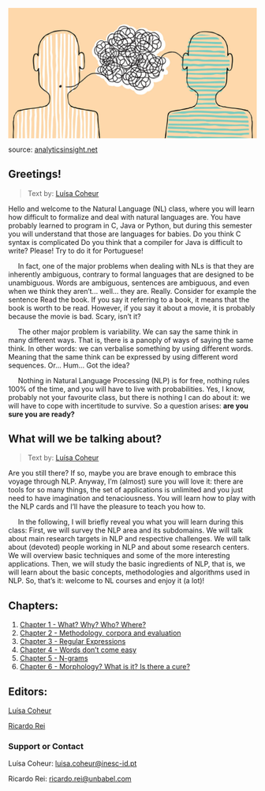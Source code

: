 <p align="center">
<img align="center" src="images/NLP13-1024x536.jpg" width="600">
<figcaption> source: <a href="https://www.analyticsinsight.net/why-the-future-is-bright-for-natural-language-processing/">analyticsinsight.net</a> </figcaption>
</p>

## Greetings!

> Text by: [Luísa Coheur](authors.md)

Hello and welcome to the Natural Language (NL) class, where you will learn how difficult to formalize and deal with natural languages are. You have probably learned to program in C, Java or Python, but during this semester you will understand that those are languages for babies. Do you think C syntax is complicated Do you think that a compiler for Java is difficult to write? Please! Try to do it for Portuguese! 

&nbsp;&nbsp;&nbsp;&nbsp;&nbsp;In fact, one of the major problems when dealing with NLs is that they are inherently ambiguous, contrary to formal languages that are designed to be unambiguous. Words are ambiguous, sentences are ambiguous, and even when we think they aren’t... well... they are. Really. Consider for example the sentence Read the book. If you say it referring to a book, it means that the book is worth to be read. However, if you say it about a movie, it is probably because the movie is bad. Scary, isn’t it? 

&nbsp;&nbsp;&nbsp;&nbsp;&nbsp;The other major problem is variability. We can say the same think in many different ways. That is, there is a panoply of ways of saying the same think. In other words: we can verbalise something by using different words. Meaning that the same think can be expressed by using different word sequences. Or... Hum... Got the idea?

&nbsp;&nbsp;&nbsp;&nbsp;&nbsp;Nothing in Natural Language Processing (NLP) is for free, nothing rules 100% of the time, and you will have to live with probabilities. Yes, I know, probably not your favourite class, but there is nothing I can do about it: we will have to cope with incertitude to survive. So a question arises: **are you sure you are ready?**

## What will we be talking about?

> Text by: [Luísa Coheur](authors.md)

Are you still there? If so, maybe you are brave enough to embrace this voyage through NLP. Anyway, I’m (almost) sure you will love it: there are tools for so many things, the set of applications is unlimited and you just need to have imagination and tenaciousness. You will learn how to play with the NLP cards and I’ll have the pleasure to teach you how to.

&nbsp;&nbsp;&nbsp;&nbsp;&nbsp;In the following, I will briefly reveal you what you will learn during this class: First, we will survey the NLP area and its subdomains. We will talk about main research targets in NLP and respective challenges. We will talk about (devoted) people working in NLP and about some research centers. We will overview basic techniques and some of the more interesting applications. Then, we will study the basic ingredients of NLP, that is, we will learn about the basic concepts, methodologies and algorithms used in NLP. So, that’s it: welcome to NL courses and enjoy it (a lot)!


## Chapters:
1. [Chapter 1 - What? Why? Who? Where?](chapters/chap_1.md)
2. [Chapter 2 - Methodology, corpora and evaluation](chapters/chap_2.md)
3. [Chapter 3 - Regular Expressions](chapters/chap_3.md)
4. [Chapter 4 - Words don’t come easy](chapters/chap_4.md)
5. [Chapter 5 - N-grams](chapters/chap_5.md)
5. [Chapter 6 - Morphology? What is it? Is there a cure?](chapters/chap_6.md)


## Editors:

[Luísa Coheur](authors.md)

[Ricardo Rei](authors.md)

### Support or Contact

Luísa Coheur: <a href = "mailto: luisa.coheur@inesc-id.pt">luisa.coheur@inesc-id.pt</a> 

Ricardo Rei: <a href = "mailto: ricardo.rei@unbabel.com">ricardo.rei@unbabel.com</a>
